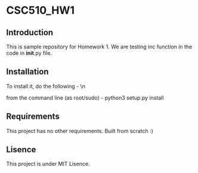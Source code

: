 # CSC510_HW1


## Introduction

This is sample repository for Homework 1. We are testing inc function in the code in __init__.py file.

## Installation

To install it, do the following - \n

from the command line (as root/sudo) - 
python3 setup.py install

## Requirements

This project has no other requirements. Built from scratch :)

## Lisence

This project is under MIT Lisence.
